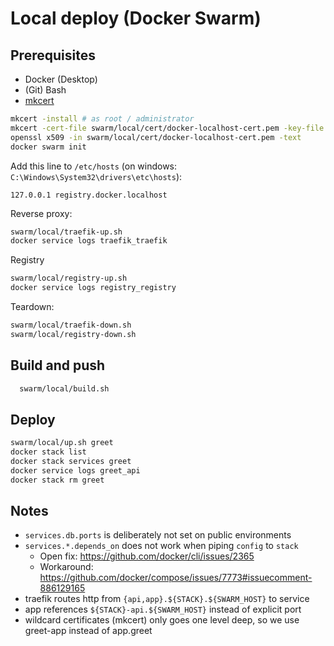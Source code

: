 # Local deploy (Docker Swarm)

## Prerequisites

- Docker (Desktop)
- (Git) Bash
- [mkcert](https://github.com/FiloSottile/mkcert)

```bash
mkcert -install # as root / administrator
mkcert -cert-file swarm/local/cert/docker-localhost-cert.pem -key-file swarm/local/cert/docker-localhost-key.pem "docker.localhost" "*.docker.localhost"
openssl x509 -in swarm/local/cert/docker-localhost-cert.pem -text
docker swarm init
```

Add this line to `/etc/hosts` (on windows: `C:\Windows\System32\drivers\etc\hosts`):

```
127.0.0.1 registry.docker.localhost
```

Reverse proxy:

```bash
swarm/local/traefik-up.sh
docker service logs traefik_traefik
```

Registry

```bash
swarm/local/registry-up.sh
docker service logs registry_registry
```

Teardown:

```bash
swarm/local/traefik-down.sh
swarm/local/registry-down.sh
```

## Build and push

```bash
  swarm/local/build.sh
```

## Deploy

```bash
swarm/local/up.sh greet
docker stack list
docker stack services greet
docker service logs greet_api
docker stack rm greet
```

## Notes

- `services.db.ports` is deliberately not set on public environments
- `services.*.depends_on` does not work when piping `config` to `stack`
  - Open fix: https://github.com/docker/cli/issues/2365
  - Workaround: https://github.com/docker/compose/issues/7773#issuecomment-886129165
- traefik routes http from `{api,app}.${STACK}.${SWARM_HOST}` to service
- app references `${STACK}-api.${SWARM_HOST}` instead of explicit port
- wildcard certificates (mkcert) only goes one level deep, so we use greet-app instead of app.greet

